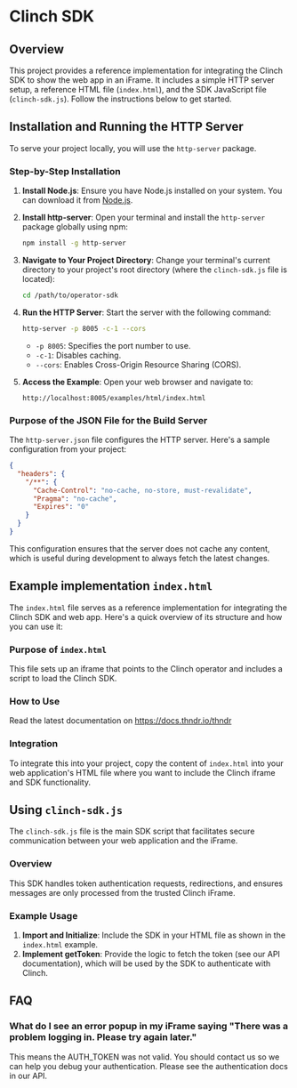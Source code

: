 # Clinch SDK

## Overview
This project provides a reference implementation for integrating the Clinch SDK to show the web app in an iFrame. It includes a simple HTTP server setup, a reference HTML file (`index.html`), and the SDK JavaScript file (`clinch-sdk.js`). Follow the instructions below to get started.

## Installation and Running the HTTP Server

To serve your project locally, you will use the `http-server` package.

### Step-by-Step Installation

1. **Install Node.js**: Ensure you have Node.js installed on your system. You can download it from [Node.js](https://nodejs.org/).

2. **Install http-server**: Open your terminal and install the `http-server` package globally using npm:
   ```sh
   npm install -g http-server
   ```

3. **Navigate to Your Project Directory**: Change your terminal's current directory to your project's root directory (where the `clinch-sdk.js` file is located):
   ```sh
   cd /path/to/operator-sdk
   ```

4. **Run the HTTP Server**: Start the server with the following command:
   ```sh
   http-server -p 8005 -c-1 --cors
   ```
   - `-p 8005`: Specifies the port number to use.
   - `-c-1`: Disables caching.
   - `--cors`: Enables Cross-Origin Resource Sharing (CORS).

5. **Access the Example**: Open your web browser and navigate to:
   ```
   http://localhost:8005/examples/html/index.html
   ```

### Purpose of the JSON File for the Build Server
The `http-server.json` file configures the HTTP server. Here's a sample configuration from your project:
```json
{
  "headers": {
    "/**": {
      "Cache-Control": "no-cache, no-store, must-revalidate",
      "Pragma": "no-cache",
      "Expires": "0"
    }
  }
}
```
This configuration ensures that the server does not cache any content, which is useful during development to always fetch the latest changes.

## Example implementation `index.html`

The `index.html` file serves as a reference implementation for integrating the Clinch SDK and web app. Here's a quick overview of its structure and how you can use it:

### Purpose of `index.html`
This file sets up an iframe that points to the Clinch operator and includes a script to load the Clinch SDK.

### How to Use
Read the latest documentation on https://docs.thndr.io/thndr

### Integration
To integrate this into your project, copy the content of `index.html` into your web application's HTML file where you want to include the Clinch iframe and SDK functionality.

## Using `clinch-sdk.js`

The `clinch-sdk.js` file is the main SDK script that facilitates secure communication between your web application and the iFrame.

### Overview
This SDK handles token authentication requests, redirections, and ensures messages are only processed from the trusted Clinch iFrame.

### Example Usage
1. **Import and Initialize**: Include the SDK in your HTML file as shown in the `index.html` example.
2. **Implement getToken**: Provide the logic to fetch the token (see our API documentation), which will be used by the SDK to authenticate with Clinch.

## FAQ

### What do I see an error popup in my iFrame saying "There was a problem logging in. Please try again later."
This means the AUTH_TOKEN was not valid. You should contact us so we can help you debug your authentication. Please see the authentication docs in our API.